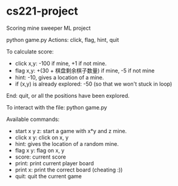 # cs221-project
Scoring mine sweeper ML project

python game.py
Actions: click, flag, hint, quit
<p>To calculate score:</p>
<ul>
<li>click x,y: -100 if mine, +1 if not mine.</li>
<li>flag x,y: +(30 + 棋盘剩余棋子数量) if mine, -5 if not mine</li>
<li>hint: -10, gives a location of a mine.</li>
<li>if (x,y) is already explored: -50 (so that we won't stuck in loop)</li>
</ul>
End: quit, or all the positions have been explored.

To interact with the file:
python game.py
<p>Available commands:</p>
<ul>
<li>start x y z: start a game with x*y and z mine.</li>
<li>click x y: click on x, y</li>
<li>hint: gives the location of a random mine.</li>
<li>flag x y: flag on x, y</li>
<li>score: current score</li>
<li>print: print current player board</li>
<li>print x: print the correct board (cheating :))</li>
<li>quit: quit the current game</li>
</ul>
